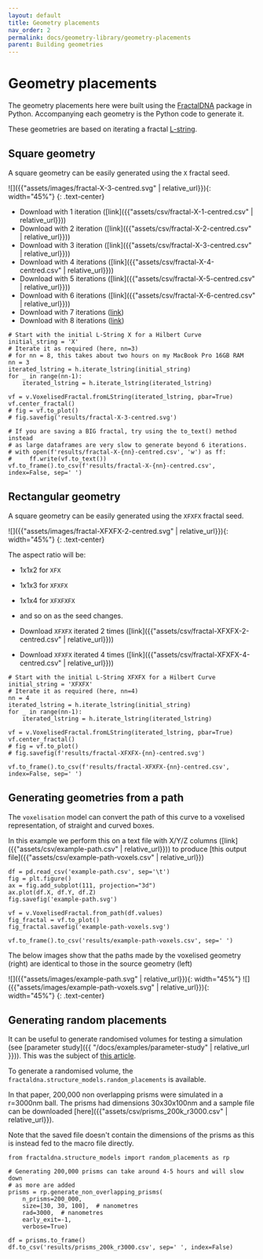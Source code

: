 ```yaml
---
layout: default
title: Geometry placements
nav_order: 2
permalink: docs/geometry-library/geometry-placements
parent: Building geometries
---
```


# Geometry placements

The geometry placements here were built using the [FractalDNA]({{site.url}}/docs/geometry-library/fractal-dna)
package in Python. Accompanying each geometry is the Python code to
generate it.

These geometries are based on iterating a fractal [L-string](https://en.wikipedia.org/wiki/L-system).

## Square geometry

A square geometry can be easily generated using the `X` fractal seed.

![]({{"assets/images/fractal-X-3-centred.svg" | relative_url}}){: width="45%"}
{: .text-center}

- Download with 1 iteration ([link]({{"assets/csv/fractal-X-1-centred.csv" | relative_url}}))
- Download with 2 iteration ([link]({{"assets/csv/fractal-X-2-centred.csv" | relative_url}}))
- Download with 3 iteration ([link]({{"assets/csv/fractal-X-3-centred.csv" | relative_url}}))
- Download with 4 iterations ([link]({{"assets/csv/fractal-X-4-centred.csv" | relative_url}}))
- Download with 5 iterations ([link]({{"assets/csv/fractal-X-5-centred.csv" | relative_url}}))
- Download with 6 iterations ([link]({{"assets/csv/fractal-X-6-centred.csv" | relative_url}}))
- Download with 7 iterations ([link](https://sandbox.zenodo.org/record/1075682/files/fractal-X-7-centred.csv.zip?download=1))
- Download with 8 iterations ([link](https://sandbox.zenodo.org/record/1075682/files/fractal-X-8-centred.csv.zip?download=1))

```
# Start with the initial L-String X for a Hilbert Curve
initial_string = 'X'
# Iterate it as required (here, nn=3)
# for nn = 8, this takes about two hours on my MacBook Pro 16GB RAM
nn = 3
iterated_lstring = h.iterate_lstring(initial_string)
for _ in range(nn-1):
    iterated_lstring = h.iterate_lstring(iterated_lstring)

vf = v.VoxelisedFractal.fromLString(iterated_lstring, pbar=True)
vf.center_fractal()
# fig = vf.to_plot()
# fig.savefig('results/fractal-X-3-centred.svg')

# If you are saving a BIG fractal, try using the to_text() method instead
# as large dataframes are very slow to generate beyond 6 iterations.
# with open(f'results/fractal-X-{nn}-centred.csv', 'w') as ff:
#     ff.write(vf.to_text())
vf.to_frame().to_csv(f'results/fractal-X-{nn}-centred.csv', index=False, sep=' ')
```

## Rectangular geometry

A square geometry can be easily generated using the `XFXFX` fractal seed.

![]({{"assets/images/fractal-XFXFX-2-centred.svg" | relative_url}}){: width="45%"}
{: .text-center}

The aspect ratio will be:
- 1x1x2 for `XFX`
- 1x1x3 for `XFXFX`
- 1x1x4 for `XFXFXFX`
- and so on as the seed changes.

- Download `XFXFX` iterated 2 times ([link]({{"assets/csv/fractal-XFXFX-2-centred.csv" | relative_url}}))
- Download `XFXFX` iterated 4 times ([link]({{"assets/csv/fractal-XFXFX-4-centred.csv" | relative_url}}))

```
# Start with the initial L-String XFXFX for a Hilbert Curve
initial_string = 'XFXFX'
# Iterate it as required (here, nn=4)
nn = 4
iterated_lstring = h.iterate_lstring(initial_string)
for _ in range(nn-1):
    iterated_lstring = h.iterate_lstring(iterated_lstring)

vf = v.VoxelisedFractal.fromLString(iterated_lstring, pbar=True)
vf.center_fractal()
# fig = vf.to_plot()
# fig.savefig(f'results/fractal-XFXFX-{nn}-centred.svg')

vf.to_frame().to_csv(f'results/fractal-XFXFX-{nn}-centred.csv', index=False, sep=' ')
```


## Generating geometries from a path

The `voxelisation` model can convert the path of this curve to a voxelised
representation, of straight and curved boxes.

In this example we perform this on a text file with X/Y/Z columns
([link]({{"assets/csv/example-path.csv" | relative_url}})) to produce
[this output file]({{"assets/csv/example-path-voxels.csv" | relative_url}})

```
df = pd.read_csv('example-path.csv', sep='\t')
fig = plt.figure()
ax = fig.add_subplot(111, projection="3d")
ax.plot(df.X, df.Y, df.Z)
fig.savefig('example-path.svg')

vf = v.VoxelisedFractal.from_path(df.values)
fig_fractal = vf.to_plot()
fig_fractal.savefig('example-path-voxels.svg')

vf.to_frame().to_csv('results/example-path-voxels.csv', sep=' ')
```

The below images show that the paths made by the voxelised geometry (right)
are identical to those in the source geometry (left)

![]({{"assets/images/example-path.svg" | relative_url}}){: width="45%"}
![]({{"assets/images/example-path-voxels.svg" | relative_url}}){: width="45%"}
{: .text-center}


## Generating random placements


It can be useful to generate randomised volumes for testing a simulation (see [parameter study]({{ "/docs/examples/parameter-study" | relative_url }})). 
This was the subject of [this article](https://doi.org/10.1016/j.ejmp.2018.02.011).

To generate a randomised volume, the `fractaldna.structure_models.random_placements`
is available.

In that paper, 200,000 non overlapping prisms were simulated in a r=3000nm 
ball.
The prisms had dimensions 30x30x100nm and a sample file can be 
downloaded [here]({{"assets/csv/prisms_200k_r3000.csv" | relative_url}}).

Note that the saved file doesn't contain the dimensions of the prisms as this
is instead fed to the macro file directly.

```
from fractaldna.structure_models import random_placements as rp

# Generating 200,000 prisms can take around 4-5 hours and will slow down
# as more are added
prisms = rp.generate_non_overlapping_prisms(
    n_prisms=200_000,
    size=[30, 30, 100],  # nanometres
    rad=3000,  # nanometres
    early_exit=-1,
    verbose=True)

df = prisms.to_frame()
df.to_csv('results/prisms_200k_r3000.csv', sep=' ', index=False)

```